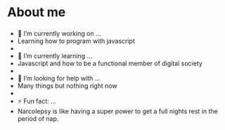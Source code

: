 # About me 
### 


- 🔭 I’m currently working on ...
- Learning how to program with javascript
- 
- 🌱 I’m currently learning ...
- Javascript and how to be a functional member of digital society
- 
- 🤔 I’m looking for help with ...
- Many things but nothing right now
- 
- ⚡ Fun fact: ...
- Narcolepsy is like having a super power to get a full nights rest in the period of nap.

